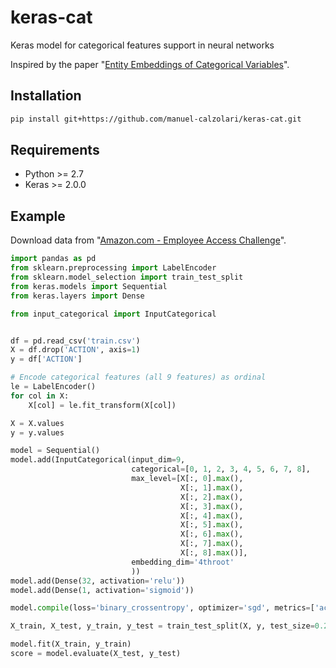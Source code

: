# keras-cat

Keras model for categorical features support in neural networks

Inspired by the paper "[Entity Embeddings of Categorical Variables](http://arxiv.org/abs/1604.06737)".

## Installation

```bash
pip install git+https://github.com/manuel-calzolari/keras-cat.git
```

## Requirements
* Python >= 2.7
* Keras >= 2.0.0

## Example
Download data from "[Amazon.com - Employee Access Challenge](https://www.kaggle.com/c/amazon-employee-access-challenge/data)".

```python
import pandas as pd
from sklearn.preprocessing import LabelEncoder
from sklearn.model_selection import train_test_split
from keras.models import Sequential
from keras.layers import Dense

from input_categorical import InputCategorical


df = pd.read_csv('train.csv')
X = df.drop('ACTION', axis=1)
y = df['ACTION']

# Encode categorical features (all 9 features) as ordinal
le = LabelEncoder()
for col in X:
    X[col] = le.fit_transform(X[col])

X = X.values
y = y.values

model = Sequential()
model.add(InputCategorical(input_dim=9,
                           categorical=[0, 1, 2, 3, 4, 5, 6, 7, 8],
                           max_level=[X[:, 0].max(),
                                      X[:, 1].max(),
                                      X[:, 2].max(),
                                      X[:, 3].max(),
                                      X[:, 4].max(),
                                      X[:, 5].max(),
                                      X[:, 6].max(),
                                      X[:, 7].max(),
                                      X[:, 8].max()],
                           embedding_dim='4throot'
                           ))
model.add(Dense(32, activation='relu'))
model.add(Dense(1, activation='sigmoid'))

model.compile(loss='binary_crossentropy', optimizer='sgd', metrics=['accuracy'])

X_train, X_test, y_train, y_test = train_test_split(X, y, test_size=0.2)

model.fit(X_train, y_train)
score = model.evaluate(X_test, y_test)

```